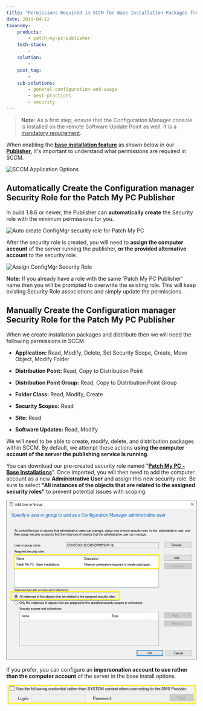 ```yaml
---
title: "Permissions Required in SCCM for Base Installation Packages from Patch My PC"
date: 2019-04-12
taxonomy:
    products:
        - patch-my-pc-publisher
    tech-stack:
        - 
    solution:
        - 
    post_tag:
        - 
    sub-solutions:
        - general-configuration-and-usage
        - best-practices
        - security
---
```


> **Note:** As a first step, ensure that the Configuration Manager console is installed on the remote Software Update Point as well. It is a [mandatory requirement](https://docs.patchmypc.com/installation-guides/configmgr/requirements).

When enabling the **[base installation feature](/automating-application-packaging-in-microsoft-sccm)** as shown below in our **[Publisher](https://patchmypc.com/publishing-service-setup-documentation)**, it's important to understand what permissions are required in SCCM.

![SCCM Application Options](images/SCCM-Application-Options-PatchMyPC.png)

## Automatically Create the Configuration manager Security Role for the Patch My PC Publisher

In build 1.8.6 or newer, the Publisher can **automatically create** the Security role with the minimum permissions for you.

![Auto create ConfigMgr security role for Patch My PC](images/Create-ConfigMgr-Security-Role-for-Publisher-Automatically.png)

After the security role is created, you will need to **assign the computer account** of the server running the publisher, **or the provided alternative account** to the security role.

![Assign ConfigMgr Security Role](images/assign-configmgr-security-role-to-server.png)

**Note:** If you already have a role with the same 'Patch My PC Publisher' name then you will be prompted to overwrite the existing role. This will keep existing Security Role associations and simply update the permissions.

## Manually Create the Configuration manager Security Role for the Patch My PC Publisher

When we create installation packages and distribute then we will need the following permissions in SCCM.

- **Application:** Read, Modify, Delete, Set Security Scope, Create, Move Object, Modify Folder

- **Distribution Point:** Read, Copy to Distribution Point

- **Distribution Point Group:** Read, Copy to Distribution Point Group

- **Folder Class:** Read, Modify, Create

- **Security Scopes:** Read

- **Site:** Read

- **Software Updates:** Read, Modify

We will need to be able to create, modify, delete, and distribution packages within SCCM. By default, we attempt these actions **using the computer account of the server the publishing service is running**.

You can download our pre-created security role named "**[Patch My PC - Base Installations](https://patchmypc.com/app/uploads/2025/06/PatchMyPC-ConfigMgr-Role.zip)**". Once imported, you will then need to add the computer account as a new **Administrative User** and assign this new security role. Be sure to select **"All instances of the objects that are related to the assigned security roles"** to prevent potential issues with scoping.

![](../../_images/RolePermissions.png)

If you prefer, you can configure an **impersonation account to use rather than the computer account** of the server in the base install options.

![](../../_images/configure-connection-account-for-sccm-base-installs.png)
